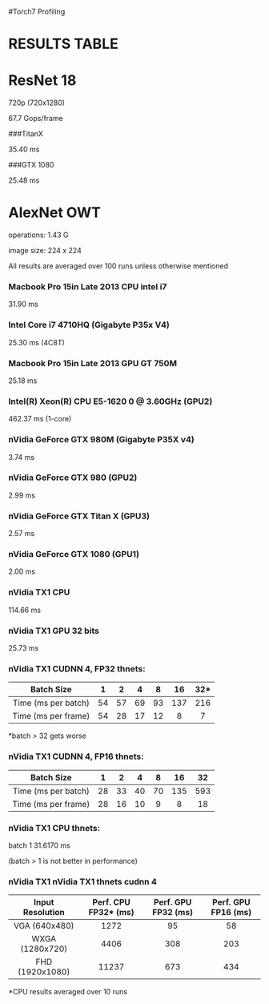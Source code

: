 #Torch7 Profiling 
# RESULTS TABLE

# ResNet 18

720p (720x1280) 

67.7 Gops/frame

###TitanX

35.40 ms

###GTX 1080

25.48 ms

# AlexNet OWT 
operations: 1.43 G

image size: 224 x 224

All results are averaged over 100 runs unless otherwise mentioned

### Macbook Pro 15in Late 2013 CPU intel i7
31.90 ms

### Intel Core i7 4710HQ (Gigabyte P35x V4)
25.30 ms (4C8T)

### Macbook Pro 15in Late 2013 GPU GT 750M 
25.18 ms

### Intel(R) Xeon(R) CPU E5-1620 0 @ 3.60GHz (GPU2)
462.37 ms (1-core)

### nVidia GeForce GTX 980M (Gigabyte P35X v4)
3.74 ms

### nVidia GeForce GTX 980 (GPU2)
2.99 ms

### nVidia GeForce GTX Titan X (GPU3)
2.57 ms

### nVidia GeForce GTX 1080 (GPU1)
2.00 ms

### nVidia TX1 CPU
114.66 ms

### nVidia TX1 GPU 32 bits
25.73 ms

### nVidia TX1 CUDNN 4, FP32 thnets:

|      Batch Size     |   1   |   2   |   4   |   8   |   16  |   32*  |
|:-------------------:|:-----:|:-----:|:-----:|:-----:|:-----:|:-----:|
| Time (ms per batch) | 54 | 57 | 69 | 93 | 137 | 216 |
| Time (ms per frame) | 54 | 28 | 17 | 12 | 8 | 7 |

*batch > 32 gets worse

### nVidia TX1 CUDNN 4, FP16 thnets:


|      Batch Size     |   1   |   2   |   4  |   8   |   16  |   32  |
|:-------------------:|:-----:|:-----:|:----:|:-----:|:-----:|:-----:|
| Time (ms per batch) | 28 | 33 | 40 |  70 | 135 | 593 |
| Time (ms per frame) | 28 | 16 | 10 | 9 | 8 | 18 |


### nVidia TX1 CPU thnets:

batch 1 31.6170 ms

(batch > 1 is not better in performance)

### nVidia TX1 nVidia TX1 thnets cudnn 4

| Input Resolution | Perf. CPU FP32* (ms) | Perf. GPU FP32 (ms) | Perf. GPU FP16 (ms) |
|:----------------:|:--------------------:|:-------------------:|:-------------------:|
|   VGA (640x480)  |         1272        |        95        |        58         |
|  WXGA (1280x720) |         4406        |         308      |        203        |
|  FHD (1920x1080) |        11237        |         673      |        434        |

*CPU results averaged over 10 runs
